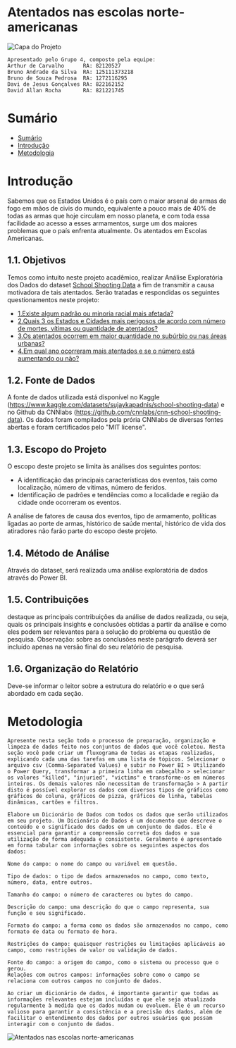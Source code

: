 # Atentados nas escolas norte-americanas
![Capa do Projeto](https://static01.nyt.com/images/2022/05/25/us/25texas-shooting-1/merlin_207508098_e5a8e48e-f224-44fa-89e9-1a77cd6d7c90-videoSixteenByNine3000.jpg)

    Apresentado pelo Grupo 4, composto pela equipe:
    Arthur de Carvalho      RA: 82120527
    Bruno Andrade da Silva  RA: 125111373218
    Bruno de Souza Pedrosa  RA: 1272116295
    Davi de Jesus Gonçalves RA: 822162152
    David Allan Rocha       RA: 821221745

# Sumário
* [Sumário](#sumário)
* [Introdução](#introdução)
* [Metodologia](#metodologia)


# Introdução
Sabemos que os Estados Unidos é o país com o maior arsenal de armas de fogo em mãos de civis do mundo, equivalente a pouco mais de 40% de todas as armas que hoje circulam em nosso planeta, e com toda essa facilidade ao acesso a esses armamentos, surge um dos maiores problemas que o país enfrenta atualmente. Os atentados em Escolas Americanas.

## 1.1. Objetivos
Temos como intuito neste projeto acadêmico, realizar Análise Exploratória dos Dados do dataset [School Shooting Data](https://github.com/cnnlabs/cnn-school-shooting-data) a fim de transmitir a causa motivadora de tais atentados. Serão tratadas e respondidas os seguintes questionamentos neste projeto:

 * [1.Existe algum padrão ou minoria racial mais afetada?](linkar)
 * [2.Quais 3 os Estados e Cidades mais perigosos de acordo com número de mortes, vítimas ou quantidade de atentados?](linkar)
 * [3.Os atentados ocorrem em maior quantidade no subúrbio ou nas áreas urbanas?](linkar)
 * [4.Em qual ano ocorreram mais atentados e se o número está aumentando ou não?](linkar)

 ## 1.2. Fonte de Dados
 A fonte de dados utilizada está disponível no Kaggle (https://www.kaggle.com/datasets/sujaykapadnis/school-shooting-data) e no Github da CNNlabs (https://github.com/cnnlabs/cnn-school-shooting-data). Os dados foram compilados pela prória CNNlabs de diversas fontes abertas e foram certificados pelo "MIT license".

## 1.3. Escopo do Projeto
O escopo deste projeto se limita às análises dos seguintes pontos:
* A identificação das principais características dos eventos, tais como localização, número de vítimas, número de feridos.
* Identificação de padrões e tendências como a localidade e região da cidade onde ocorreram os eventos.

A análise de fatores de causa dos eventos, tipo de armamento, políticas ligadas ao porte de armas, histórico de saúde mental, histórico de vida dos atiradores não farão parte do escopo deste projeto.


## 1.4. Método de Análise
 Através do dataset, será realizada uma análise exploratória de dados através do Power BI.

## 1.5. Contribuições 
destaque as principais contribuições da análise de dados realizada, ou seja, quais os principais insights e conclusões obtidas a partir da análise e como eles podem ser relevantes para a solução do problema ou questão de pesquisa. Observação: sobre as conclusões neste parágrafo deverá ser incluído apenas na versão final do seu relatório de pesquisa.

## 1.6. Organização do Relatório
Deve-se informar o leitor sobre a estrutura do relatório e o que será abordado em cada seção.

# Metodologia
    Apresente nesta seção todo o processo de preparação, organização e limpeza de dados feito nos conjuntos de dados que você coletou. Nesta seção você pode criar um fluxograma de todas as etapas realizadas, explicando cada uma das tarefas em uma lista de tópicos. Selecionar o arquivo csv (Comma-Separated Values) e subir no Power BI > Utilizando o Power Query, transformar a primeira linha em cabeçalho > selecionar os valores "killed", "injuried", "victims" e transforme-os em números inteiros. Os demais valores não necessitam de transformação > A partir disto é possível explorar os dados com diversos tipos de gráficos como gráficos de coluna, gráficos de pizza, gráficos de linha, tabelas dinâmicas, cartões e filtros.
   
    Elabore um Dicionário de Dados com todos os dados que serão utilizados em seu projeto. Um Dicionário de Dados é um documento que descreve o conteúdo e o significado dos dados em um conjunto de dados. Ele é essencial para garantir a compreensão correta dos dados e sua utilização de forma adequada e consistente. Geralmente é apresentado em forma tabular com informações sobre os seguintes aspectos dos dados:
    
    Nome do campo: o nome do campo ou variável em questão.
    
    Tipo de dados: o tipo de dados armazenados no campo, como texto, número, data, entre outros.
    
    Tamanho do campo: o número de caracteres ou bytes do campo.
    
    Descrição do campo: uma descrição do que o campo representa, sua função e seu significado.
    
    Formato do campo: a forma como os dados são armazenados no campo, como formato de data ou formato de hora.
   
    Restrições do campo: quaisquer restrições ou limitações aplicáveis ao campo, como restrições de valor ou validação de dados.
    
    Fonte do campo: a origem do campo, como o sistema ou processo que o gerou.
    Relações com outros campos: informações sobre como o campo se relaciona com outros campos no conjunto de dados.
    
    Ao criar um dicionário de dados, é importante garantir que todas as informações relevantes estejam incluídas e que ele seja atualizado regularmente à medida que os dados mudam ou evoluem. Ele é um recurso valioso para garantir a consistência e a precisão dos dados, além de facilitar o entendimento dos dados por outros usuários que possam interagir com o conjunto de dados.

![Atentados nas escolas norte-americanas](https://github.com/davidallanr/grupo4A3BigData/assets/135774372/90bffc50-d5cd-42a0-a815-975ff4a04540)















